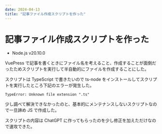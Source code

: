 ```yaml
---
date: 2024-04-13
title: "記事ファイル作成スクリプトを作った"
---
```


# 記事ファイル作成スクリプトを作った

- Node.js v20.10.0

VuePress で記事を書くときにファイル名を考えること、作成することが面倒だったためスクリプトを実行して半自動的にファイルを作成することにした。

スクリプトは TypeScript で書きたいので ts-node をインストールしてスクリプトを実行したところ下記のエラーが発生した。

```
TypeError: Unknown file extension ".ts"
```

少し調べて解決できなかったのと、基本的にメンテナンスしないスクリプトなので一旦諦め JS で作成した。

スクリプトの内容は ChatGPT に作ってもらったのを少し修正を加えただけなので速攻できた。
